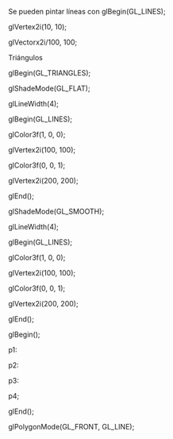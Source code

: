 Se pueden pintar líneas con glBegin(GL_LINES);

glVertex2i(10, 10);

glVectorx2i/100, 100;

Triángulos

glBegin(GL_TRIANGLES);

glShadeMode(GL_FLAT);

glLineWidth(4);

glBegin(GL_LINES);

glColor3f(1, 0, 0);

glVertex2i(100, 100);

glColor3f(0, 0, 1);

glVertex2i(200, 200);

glEnd();

glShadeMode(GL_SMOOTH);

glLineWidth(4);

glBegin(GL_LINES);

glColor3f(1, 0, 0);

glVertex2i(100, 100);

glColor3f(0, 0, 1);

glVertex2i(200, 200);

glEnd();

glBegin();

p1:

p2:

p3:

p4;

glEnd();

glPolygonMode(GL_FRONT, GL_LINE);
